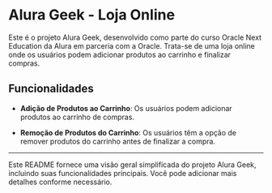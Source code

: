 
# Alura Geek - Loja Online

Este é o projeto Alura Geek, desenvolvido como parte do curso Oracle Next Education da Alura em parceria com a Oracle. Trata-se de uma loja online onde os usuários podem adicionar produtos ao carrinho e finalizar compras.

## Funcionalidades

- **Adição de Produtos ao Carrinho**: Os usuários podem adicionar produtos ao carrinho de compras.
  
- **Remoção de Produtos do Carrinho**: Os usuários têm a opção de remover produtos do carrinho antes de finalizar a compra.

---

Este README fornece uma visão geral simplificada do projeto Alura Geek, incluindo suas funcionalidades principais. Você pode adicionar mais detalhes conforme necessário.
